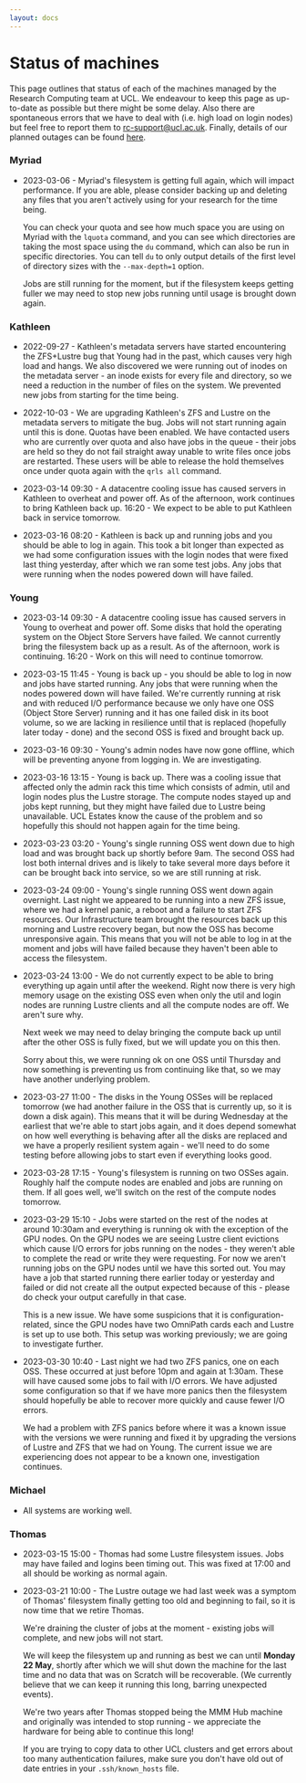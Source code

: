 ```yaml
---
layout: docs
---
```


# Status of machines

This page outlines that status of each of the machines managed by the Research Computing team at UCL. We endeavour to keep this page as up-to-date as possible but there might be some delay. Also there are spontaneous errors that we have to deal with (i.e. high load on login nodes) but feel free to report them to rc-support@ucl.ac.uk. Finally, details of our planned outages can be found [here](https://www.rc.ucl.ac.uk/docs/Planned_Outages/).  

### Myriad

- 2023-03-06 - Myriad's filesystem is getting full again, which will impact performance. If you are 
  able, please consider backing up and deleting any files that you aren't actively using for your 
  research for the time being.

  You can check your quota and see how much space you are using on Myriad with the `lquota` command, 
  and you can see which directories are taking the most space using the `du` command, which can also 
  be run in specific directories. You can tell `du` to only output details of the first level of 
  directory sizes with the `--max-depth=1` option.

  Jobs are still running for the moment, but if the filesystem keeps getting fuller we may need to 
  stop new jobs running until usage is brought down again.

### Kathleen

- 2022-09-27 - Kathleen's metadata servers have started encountering the ZFS+Lustre bug that Young 
  had in the past, which causes very high load and hangs. We also discovered we were running out of
  inodes on the metadata server - an inode exists for every file and directory, so we need a 
  reduction in the number of files on the system. We prevented new jobs from starting for the time 
  being.

- 2022-10-03 - We are upgrading Kathleen's ZFS and Lustre on the metadata servers to mitigate the
  bug. Jobs will not start running again until this is done. Quotas have been enabled. We have 
  contacted users who are currently over quota and also have jobs in the queue - their jobs are held 
  so they do not fail straight away unable to write files once jobs are restarted. These users will 
  be able to release the hold themselves once under quota again with the `qrls all` command.

- 2023-03-14 09:30 - A datacentre cooling issue has caused servers in Kathleen to overheat and power off.
  As of the afternoon, work continues to bring Kathleen back up. 16:20 - We expect to be able to put
  Kathleen back in service tomorrow.

- 2023-03-16 08:20 - Kathleen is back up and running jobs and you should be able to log in again. 
  This took a bit longer than expected as we had some configuration issues with the login nodes that 
  were fixed last thing yesterday, after which we ran some test jobs.
  Any jobs that were running when the nodes powered down will have failed.

### Young

- 2023-03-14 09:30 - A datacentre cooling issue has caused servers in Young to overheat and power off. 
  Some disks that hold the operating system on the Object Store Servers have failed. We cannot currently 
  bring the filesystem back up as a result. As of the afternoon, work is continuing. 16:20 - Work on 
  this will need to continue tomorrow.

- 2023-03-15 11:45 - Young is back up - you should be able to log in now and jobs have started running.
  Any jobs that were running when the nodes powered down will have failed.
  We're currently running at risk and with reduced I/O performance because we only have one OSS (Object 
  Store Server) running and it has one failed disk in its boot volume, so we are lacking in resilience 
  until that is replaced (hopefully later today - done) and the second OSS is fixed and brought back up. 

- 2023-03-16 09:30 - Young's admin nodes have now gone offline, which will be preventing anyone from 
  logging in. We are investigating.

- 2023-03-16 13:15 - Young is back up. There was a cooling issue that affected only the admin rack this 
  time which consists of admin, util and login nodes plus the Lustre storage. The compute nodes stayed 
  up and jobs kept running, but they might have failed due to Lustre being unavailable. UCL Estates know 
  the cause of the problem and so hopefully this should not happen again for the time being.

- 2023-03-23 03:20 - Young's single running OSS went down due to high load and was brought back up
  shortly before 9am. The second OSS had lost both internal drives and is likely to take several more
  days before it can be brought back into service, so we are still running at risk.

- 2023-03-24 09:00 - Young's single running OSS went down again overnight. Last night we appeared to 
  be running into a new ZFS issue, where we had a kernel panic, a reboot and a failure to start ZFS 
  resources. Our Infrastructure team brought the resources back up this morning and Lustre recovery 
  began, but now the OSS has become unresponsive again. This means that you will not be able to log in 
  at the moment and jobs will have failed because they haven't been able to access the filesystem. 

- 2023-03-24 13:00 - We do not currently expect to be able to bring everything up again until after 
  the weekend. Right now there is very high memory usage on the existing OSS even when only the util 
  and login nodes are running Lustre clients and all the compute nodes are off. We aren't sure why. 

  Next week we may need to delay bringing the compute back up until after the other OSS is fully fixed,
  but we will update you on this then.

  Sorry about this, we were running ok on one OSS until Thursday and now something is preventing us 
  from continuing like that, so we may have another underlying problem.

- 2023-03-27 11:00 - The disks in the Young OSSes will be replaced tomorrow (we had another 
  failure in the OSS that is currently up, so it is down a disk again). This means that it will be 
  during Wednesday at the earliest that we're able to start jobs again, and it does depend somewhat 
  on how well everything is behaving after all the disks are replaced and we have a properly 
  resilient system again - we'll need to do some testing before allowing jobs to start even if 
  everything looks good.

- 2023-03-28 17:15 - Young's filesystem is running on two OSSes again. Roughly half the compute nodes 
  are enabled and jobs are running on them. If all goes well, we'll switch on the rest of the compute 
  nodes tomorrow.

- 2023-03-29 15:10 - Jobs were started on the rest of the nodes at around 10:30am and everything is 
  running ok with the exception of the GPU nodes. On the GPU nodes we are seeing Lustre client 
  evictions which cause I/O errors for jobs running on the nodes - they weren't able to complete 
  the read or write they were requesting. For now we aren't running jobs on the GPU nodes until we have 
  this sorted out. You may have a job that started running there earlier today or yesterday and failed 
  or did not create all the output expected because of this - please do check your output carefully in 
  that case.

  This is a new issue. We have some suspicions that it is configuration-related, since the GPU nodes 
  have two OmniPath cards each and Lustre is set up to use both. This setup was working previously; we 
  are going to investigate further.

- 2023-03-30 10:40 - Last night we had two ZFS panics, one on each OSS. These occurred at just 
  before 10pm and again at 1:30am. These will have caused some jobs to fail with I/O errors. We have 
  adjusted some configuration so that if we have more panics then the filesystem should hopefully be 
  able to recover more quickly and cause fewer I/O errors.

  We had a problem with ZFS panics before where it was a known issue with the versions we were running 
  and fixed it by upgrading the versions of Lustre and ZFS that we had on Young. The current issue we 
  are experiencing does not appear to be a known one, investigation continues.

### Michael

- All systems are working well.

### Thomas

- 2023-03-15 15:00 - Thomas had some Lustre filesystem issues. Jobs may have failed and logins been
  timing out. This was fixed at 17:00 and all should be working as normal again.

- 2023-03-21 10:00 - The Lustre outage we had last week was a symptom of Thomas' filesystem finally 
  getting too old and beginning to fail, so it is now time that we retire Thomas.

  We're draining the cluster of jobs at the moment - existing jobs will complete, and new jobs will 
  not start.

  We will keep the filesystem up and running as best we can until **Monday 22 May**, shortly after 
  which we will shut down the machine for the last time and no data that was on Scratch will be 
  recoverable. (We currently believe that we can keep it running this long, barring unexpected events).

  We're two years after Thomas stopped being the MMM Hub machine and originally was intended to stop 
  running - we appreciate the hardware for being able to continue this long!

  If you are trying to copy data to other UCL clusters and get errors about too many authentication 
  failures, make sure you don't have old out of date entries in your `.ssh/known_hosts` file.  

